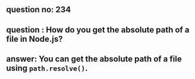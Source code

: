 
      
## question no: 234

## question : How do you get the absolute path of a file in Node.js?

## answer: You can get the absolute path of a file using `path.resolve()`.
      